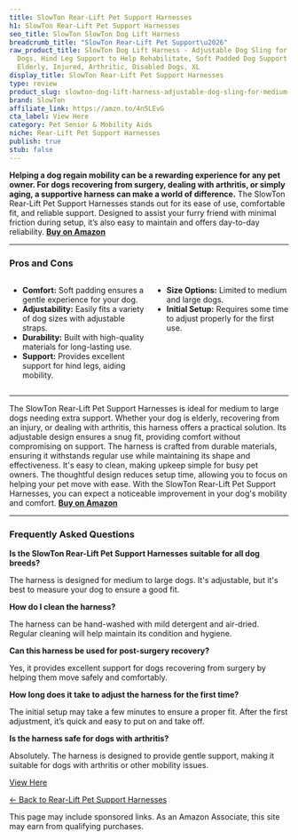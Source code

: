 ```yaml
---
title: SlowTon Rear-Lift Pet Support Harnesses
h1: SlowTon Rear-Lift Pet Support Harnesses
seo_title: SlowTon SlowTon Dog Lift Harness
breadcrumb_title: "SlowTon Rear-Lift Pet Support\u2026"
raw_product_title: SlowTon Dog Lift Harness - Adjustable Dog Sling for Medium Large
  Dogs, Hind Leg Support to Help Rehabilitate, Soft Padded Dog Support Harness for
  Elderly, Injured, Arthritic, Disabled Dogs, XL
display_title: SlowTon Rear-Lift Pet Support Harnesses
type: review
product_slug: slowton-dog-lift-harness-adjustable-dog-sling-for-medium-large-dogs-hin-2042a157
brand: SlowTon
affiliate_link: https://amzn.to/4n5LEvG
cta_label: View Here
category: Pet Senior & Mobility Aids
niche: Rear-Lift Pet Support Harnesses
publish: true
stub: false
---
```


<div id="intro" class="full-width">
  <p><strong>Helping a dog regain mobility can be a rewarding experience for any pet owner. For dogs recovering from surgery, dealing with arthritis, or simply aging, a supportive harness can make a world of difference.</strong> The SlowTon Rear-Lift Pet Support Harnesses stands out for its ease of use, comfortable fit, and reliable support. Designed to assist your furry friend with minimal friction during setup, it’s also easy to maintain and offers day-to-day reliability. <a href="https://amzn.to/4n5LEvG" rel="nofollow sponsored noopener" target="_blank"><strong>Buy on Amazon</strong></a></p>
</div>

<hr />
<h3 id="pros-cons">Pros and Cons</h3>
<div class="pc-grid" style="display:grid;grid-template-columns:1fr 1fr;gap:16px;">
  <ul>
    <li><strong>Comfort:</strong> Soft padding ensures a gentle experience for your dog.</li>
    <li><strong>Adjustability:</strong> Easily fits a variety of dog sizes with adjustable straps.</li>
    <li><strong>Durability:</strong> Built with high-quality materials for long-lasting use.</li>
    <li><strong>Support:</strong> Provides excellent support for hind legs, aiding mobility.</li>
  </ul>
  <ul>
    <li><strong>Size Options:</strong> Limited to medium and large dogs.</li>
    <li><strong>Initial Setup:</strong> Requires some time to adjust properly for the first use.</li>
  </ul>
</div>
<hr />

<div class="full-width">
  <p>The SlowTon Rear-Lift Pet Support Harnesses is ideal for medium to large dogs needing extra support. Whether your dog is elderly, recovering from an injury, or dealing with arthritis, this harness offers a practical solution. Its adjustable design ensures a snug fit, providing comfort without compromising on support. The harness is crafted from durable materials, ensuring it withstands regular use while maintaining its shape and effectiveness. It's easy to clean, making upkeep simple for busy pet owners. The thoughtful design reduces setup time, allowing you to focus on helping your pet move with ease. With the SlowTon Rear-Lift Pet Support Harnesses, you can expect a noticeable improvement in your dog's mobility and comfort. <a href="https://amzn.to/4n5LEvG" rel="nofollow sponsored noopener" target="_blank"><strong>Buy on Amazon</strong></a></p>
</div>

<hr />
<h3 id="faqs">Frequently Asked Questions</h3>

<p><strong>Is the SlowTon Rear-Lift Pet Support Harnesses suitable for all dog breeds?</strong></p>
<p>The harness is designed for medium to large dogs. It's adjustable, but it's best to measure your dog to ensure a good fit.</p>

<p><strong>How do I clean the harness?</strong></p>
<p>The harness can be hand-washed with mild detergent and air-dried. Regular cleaning will help maintain its condition and hygiene.</p>

<p><strong>Can this harness be used for post-surgery recovery?</strong></p>
<p>Yes, it provides excellent support for dogs recovering from surgery by helping them move safely and comfortably.</p>

<p><strong>How long does it take to adjust the harness for the first time?</strong></p>
<p>The initial setup may take a few minutes to ensure a proper fit. After the first adjustment, it’s quick and easy to put on and take off.</p>

<p><strong>Is the harness safe for dogs with arthritis?</strong></p>
<p>Absolutely. The harness is designed to provide gentle support, making it suitable for dogs with arthritis or other mobility issues.</p>
<p><a class="btn" href="https://amzn.to/4n5LEvG" target="_blank" rel="nofollow sponsored noopener">View Here</a></p>
<p><a href="/roundups/pet-senior-mobility-aids/rear-lift-pet-support-harnesses/">← Back to Rear-Lift Pet Support Harnesses</a></p>
<aside class="disclosure">This page may include sponsored links. As an Amazon Associate, this site may earn from qualifying purchases.</aside>
